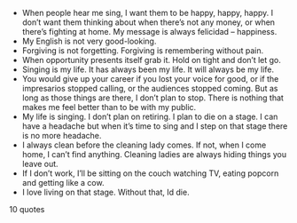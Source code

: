  - When people hear me sing, I want them to be happy, happy, happy. I don’t want them thinking about when there’s not any money, or when there’s fighting at home. My message is always felicidad – happiness.
 - My English is not very good-looking.
 - Forgiving is not forgetting. Forgiving is remembering without pain.
 - When opportunity presents itself grab it. Hold on tight and don’t let go.
 - Singing is my life. It has always been my life. It will always be my life.
 - You would give up your career if you lost your voice for good, or if the impresarios stopped calling, or the audiences stopped coming. But as long as those things are there, I don’t plan to stop. There is nothing that makes me feel better than to be with my public.
 - My life is singing. I don’t plan on retiring. I plan to die on a stage. I can have a headache but when it’s time to sing and I step on that stage there is no more headache.
 - I always clean before the cleaning lady comes. If not, when I come home, I can’t find anything. Cleaning ladies are always hiding things you leave out.
 - If I don’t work, I’ll be sitting on the couch watching TV, eating popcorn and getting like a cow.
 - I love living on that stage. Without that, Id die.

10 quotes